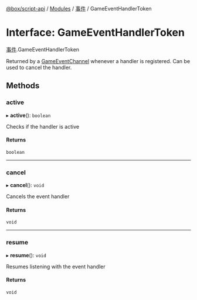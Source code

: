 [@box/script-api](../README.md) / [Modules](../modules.md) / [事件](../modules/_.md) / GameEventHandlerToken

# Interface: GameEventHandlerToken

[事件](../modules/_.md).GameEventHandlerToken

Returned by a [GameEventChannel](../modules/_.md#gameeventchannel) whenever a handler is registered.  Can be used to cancel the handler.

## Methods

### active

▸ **active**(): `boolean`

Checks if the handler is active

#### Returns

`boolean`

___

### cancel

▸ **cancel**(): `void`

Cancels the event handler

#### Returns

`void`

___

### resume

▸ **resume**(): `void`

Resumes listening with the event handler

#### Returns

`void`
